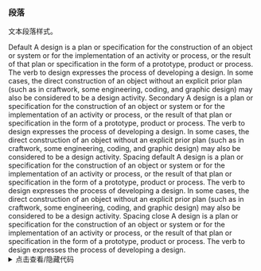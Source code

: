 ### 段落

文本段落样式。

<div class="cell-demo">
  <yc-typography>
    <yc-typography-title :heading="5">Default</yc-typography-title>
    <yc-typography-paragraph>
      A design is a plan or specification for the construction of an object or
      system or for the implementation of an activity or process, or the result
      of that plan or specification in the form of a prototype, product or
      process. The verb to design expresses the process of developing a design.
      In some cases, the direct construction of an object without an explicit
      prior plan (such as in craftwork, some engineering, coding, and graphic
      design) may also be considered to be a design activity.
    </yc-typography-paragraph>
    <yc-typography-title :heading="5">Secondary</yc-typography-title>
    <yc-typography-paragraph type="secondary">
      A design is a plan or specification for the construction of an object or
      system or for the implementation of an activity or process, or the result
      of that plan or specification in the form of a prototype, product or
      process. The verb to design expresses the process of developing a design.
      In some cases, the direct construction of an object without an explicit
      prior plan (such as in craftwork, some engineering, coding, and graphic
      design) may also be considered to be a design activity.
    </yc-typography-paragraph>
    <yc-typography-title :heading="5">Spacing default</yc-typography-title>
    <yc-typography-paragraph>
      A design is a plan or specification for the construction of an object or
      system or for the implementation of an activity or process, or the result
      of that plan or specification in the form of a prototype, product or
      process. The verb to design expresses the process of developing a design.
      In some cases, the direct construction of an object without an explicit
      prior plan (such as in craftwork, some engineering, coding, and graphic
      design) may also be considered to be a design activity.
    </yc-typography-paragraph>
    <yc-typography-title :heading="5">Spacing close</yc-typography-title>
    <yc-typography-paragraph
      type="secondary"
      spacing="close">
      A design is a plan or specification for the construction of an object or
      system or for the implementation of an activity or process, or the result
      of that plan or specification in the form of a prototype, product or
      process. The verb to design expresses the process of developing a design.
    </yc-typography-paragraph>
  </yc-typography>
</div>

<details>
<summary>点击查看/隐藏代码</summary>

```vue
<template>
  <yc-typography>
    <yc-typography-title :heading="5">Default</yc-typography-title>
    <yc-typography-paragraph>
      A design is a plan or specification for the construction of an object or
      system or for the implementation of an activity or process, or the result
      of that plan or specification in the form of a prototype, product or
      process. The verb to design expresses the process of developing a design.
      In some cases, the direct construction of an object without an explicit
      prior plan (such as in craftwork, some engineering, coding, and graphic
      design) may also be considered to be a design activity.
    </yc-typography-paragraph>
    <yc-typography-title :heading="5">Secondary</yc-typography-title>
    <yc-typography-paragraph type="secondary">
      A design is a plan or specification for the construction of an object or
      system or for the implementation of an activity or process, or the result
      of that plan or specification in the form of a prototype, product or
      process. The verb to design expresses the process of developing a design.
      In some cases, the direct construction of an object without an explicit
      prior plan (such as in craftwork, some engineering, coding, and graphic
      design) may also be considered to be a design activity.
    </yc-typography-paragraph>
    <yc-typography-title :heading="5">Spacing default</yc-typography-title>
    <yc-typography-paragraph>
      A design is a plan or specification for the construction of an object or
      system or for the implementation of an activity or process, or the result
      of that plan or specification in the form of a prototype, product or
      process. The verb to design expresses the process of developing a design.
      In some cases, the direct construction of an object without an explicit
      prior plan (such as in craftwork, some engineering, coding, and graphic
      design) may also be considered to be a design activity.
    </yc-typography-paragraph>
    <yc-typography-title :heading="5">Spacing close</yc-typography-title>
    <yc-typography-paragraph
      type="secondary"
      spacing="close">
      A design is a plan or specification for the construction of an object or
      system or for the implementation of an activity or process, or the result
      of that plan or specification in the form of a prototype, product or
      process. The verb to design expresses the process of developing a design.
    </yc-typography-paragraph>
  </yc-typography>
</template>
```

</details>
